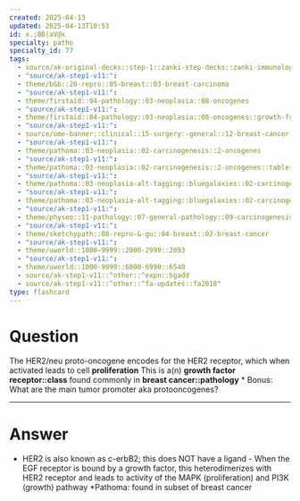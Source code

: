 ```yaml
---
created: 2025-04-13
updated: 2025-04-13T10:53
id: x.;BB|aV@x
specialty: patho
specialty_id: 77
tags:
  - source/ak-original-decks::step-1::zanki-step-decks::zanki-immunology-+-general-pathology::pathoma-chapter-3-(neoplasia)
  - "source/ak-step1-v11:": 
  - theme/b&b::20-repro::05-breast::03-breast-carcinoma
  - "source/ak-step1-v11:": 
  - theme/firstaid::04-pathology::03-neoplasia::08-oncogenes
  - "source/ak-step1-v11:": 
  - theme/firstaid::04-pathology::03-neoplasia::08-oncogenes::growth-factor-receptors::her2
  - "source/ak-step1-v11:": 
  - source/ome-banner::clinical::15-surgery:-general::12-breast-cancer
  - "source/ak-step1-v11:": 
  - theme/pathoma::03-neoplasia::02-carcinogenesis::2-oncogenes
  - "source/ak-step1-v11:": 
  - theme/pathoma::03-neoplasia::02-carcinogenesis::2-oncogenes::table-3.3-important-oncogenes::growth-factor-receptors
  - "source/ak-step1-v11:": 
  - theme/pathoma::03-neoplasia-alt-tagging::bluegalaxies::02-carcinogenesis::2-oncogenes
  - "source/ak-step1-v11:": 
  - theme/pathoma::03-neoplasia-alt-tagging::bluegalaxies::02-carcinogenesis::2-oncogenes::growth-factor-receptors
  - "source/ak-step1-v11:": 
  - theme/physeo::11-pathology::07-general-pathology::09-carcinogenesis
  - "source/ak-step1-v11:": 
  - theme/sketchypath::08-repro-&-gu::04-breast::02-breast-cancer
  - "source/ak-step1-v11:": 
  - theme/uworld::1000-9999::2000-2999::2093
  - "source/ak-step1-v11:": 
  - theme/uworld::1000-9999::6000-6999::6540
  - source/ak-step1-v11::^other::^expn::bgadd
  - source/ak-step1-v11::^other::^fa-updates::fa2018"
type: flashcard
---
```


# Question
The HER2/neu proto-oncogene encodes for the HER2 receptor, which when activated leads to cell **proliferation**   This is a(n) **growth factor receptor::class** found commonly in **breast cancer::pathology**    * Bonus: What are the main tumor promoter aka protooncogenes?

---

# Answer
- HER2 is also known as c-erbB2; this does NOT have a ligand  - When the EGF receptor is bound by a growth factor, this heterodimerizes with HER2 receptor and leads to activity of the MAPK (proliferation) and PI3K (growth) pathway   *Pathoma: found in subset of breast cancer